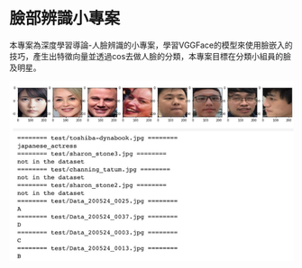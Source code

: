 臉部辨識小專案
=========
本專案為深度學習導論-人臉辨識的小專案，學習VGGFace的模型來使用臉嵌入的技巧，產生出特徵向量並透過cos去做人臉的分類，本專案目標在分類小組員的臉及明星。


![](https://github.com/alanhc/DLclass/blob/master/week-14/FACE.jpg)
